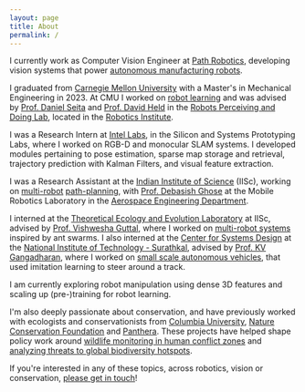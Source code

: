 ```yaml
---
layout: page
title: About
permalink: /
---
```


I currently work as Computer Vision Engineer at [Path Robotics](https://www.path-robotics.com), developing vision systems that power [autonomous manufacturing robots](https://www.path-robotics.com/robotic-welding-systems/the-robots/af1/).

I graduated from [Carnegie Mellon University](https://cmu.edu) with a Master's in Mechanical Engineering in 2023. At CMU I worked on [robot learning](https://sites.google.com/view/point-cloud-policy/home) and was advised by [Prof. Daniel Seita](https://danielseita.github.io/) and [Prof. David Held](https://davheld.github.io/) in the [Robots Perceiving and Doing Lab](https://r-pad.github.io/), located in the [Robotics Institute](https://ri.cmu.edu).

I was a Research Intern at [Intel Labs](https://www.intel.in/content/www/in/en/research/overview.html), in the Silicon and Systems Prototyping Labs, where I worked on RGB-D and monocular SLAM systems. I developed modules pertaining to pose estimation, sparse map storage and retrieval, trajectory prediction with Kalman Filters, and visual feature extraction.

I was a Research Assistant at the [Indian Institute of Science](https://iisc.ac.in) (IISc), working on [multi-robot](https://www.sciencedirect.com/science/article/abs/pii/B9780128202760000236) [path-planning](https://ieeexplore.ieee.org/abstract/document/9622590/), with [Prof. Debasish Ghose](https://aero.iisc.ac.in/people/debasish-ghose/) at the Mobile Robotics Laboratory in the [Aerospace Engineering Department](https://aero.iisc.ac.in/).

I interned at the [Theoretical Ecology and Evolution Laboratory](https://teelabiisc.wordpress.com/) at IISc, advised by [Prof. Vishwesha Guttal](https://teelabiisc.wordpress.com/curriculum-vitae/), where I worked on [multi-robot systems](https://github.com/SarthakJShetty/Transient) inspired by ant swarms. I also interned at the [Center for Systems Design](https://csd.nitk.ac.in/) at the [National Institute of Technology - Surathkal](https://nitk.ac.in), advised by [Prof. KV Gangadharan](https://mech.nitk.ac.in/faculty/k-v-gangadharan), where I worked on [small scale autonomous vehicles](https://github.com/SarthakJShetty/Donkey), that used imitation learning to steer around a track.

I am currently exploring robot manipulation using dense 3D features and scaling up (pre-)training for robot learning. 

I'm also deeply passionate about conservation, and have previously worked with ecologists and conservationists from [Columbia University](https://www.columbia.edu/), [Nature Conservation Foundation](https://www.ncf-india.org/) and [Panthera](https://panthera.org/). These projects have helped shape policy work around [wildlife monitoring in human conflict zones](https://conbio.onlinelibrary.wiley.com/doi/full/10.1111/conl.12815) and [analyzing threats to global biodiversity hotspots](https://onlinelibrary.wiley.com/doi/full/10.1002/ece3.8098).

If you're interested in any of these topics, across robotics, vision or conservation, [please get in touch](mailto:sjshetty@andrew.cmu.edu)!
